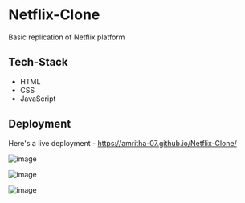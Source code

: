 # Netflix-Clone

Basic replication of Netflix platform

## Tech-Stack

- HTML
- CSS
- JavaScript

## Deployment

Here's a live deployment - https://amritha-07.github.io/Netflix-Clone/

![image](https://user-images.githubusercontent.com/74042644/206734452-f982f9de-9010-4539-81c6-e40d5f864682.png)

![image](https://user-images.githubusercontent.com/74042644/206734527-e576a030-502c-41ef-ae2e-bd94226dada4.png)

![image](https://user-images.githubusercontent.com/74042644/206734564-18d35ed1-d3b4-4177-bb43-b34ac0470a2c.png)


